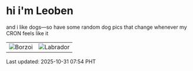 # hi i'm Leoben

and i like dogs—so have some random dog pics that change whenever my CRON feels like it

|  |  |
|--------|----------|
| ![Borzoi](https://random-dog-vercel.vercel.app/api/random-borzoi?v=1761868498) | ![Labrador](https://random-dog-vercel.vercel.app/api/random-labrador?v=1761868498) |

Last updated: 2025-10-31 07:54 PHT
